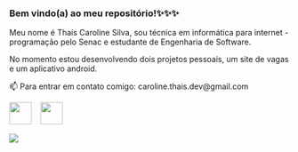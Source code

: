 <h3>Bem vindo(a) ao meu repositório!✨✨✨</h3>

<p>Meu nome é Thaís Caroline Silva, sou técnica em informática para internet - programação pelo Senac e estudante de Engenharia de Software.</p>
<p>No momento estou desenvolvendo dois projetos pessoais, um site de vagas e um aplicativo android.</p

<p>📫 Para entrar em contato comigo: caroline.thais.dev@gmail.com </p>

<!--Links para linkedin e gmail:-->
<p><a href="https://www.linkedin.com/in/thais-caroline-silva/" rel="nofollow"><img src="https://cdn-icons-png.flaticon.com/512/1400/1400486.png" height="40em" target="_blank"></a>
&nbsp;&nbsp;
<a href="mailto:caroline.thais.dev@gmail.com"><img src="https://cdn-icons.flaticon.com/png/512/720/premium/720277.png?token=exp=1649350494~hmac=ae60a556471e844331c3c45a27242a34" height="40em" target="_blank"></a></p>

<!--Most used languages -->
<a href="https://github.com/anuraghazra/github-readme-stats">
  <img align="center" src="https://github-readme-stats.vercel.app/api/top-langs/?username=caroline-thais&theme=aura&hide=html&layout=compact&langs_count=6"/>
</a>

<!--
<img src="https://cdn-icons-png.flaticon.com/512/919/919825.png" src="https://cdn-icons-png.flaticon.com/512/919/919828.png" height="40em"></p>
&nbsp;&nbsp;
<img src="https://cdn-icons-png.flaticon.com/512/919/919828.png" height="40em"></p>
&nbsp;&nbsp;
<img src="https://cdn-icons-png.flaticon.com/512/524/524545.png" height="40em"></p>
<img src="https://cdn-icons-png.flaticon.com/512/524/524554.png" height="40em"></p>
<img src="https://cdn-icons-png.flaticon.com/512/919/919836.png" height="40em"></p>-->


<!--Here are some ideas to get you started:

- 🔭 I’m currently working on ...
- 🌱 I’m currently learning ...
- 👯 I’m looking to collaborate on ...
- 🤔 I’m looking for help with ...
- 💬 Ask me about ...
- 📫 How to reach me: ...
- 😄 Pronouns: ...
- ⚡ Fun fact: ...
-->
